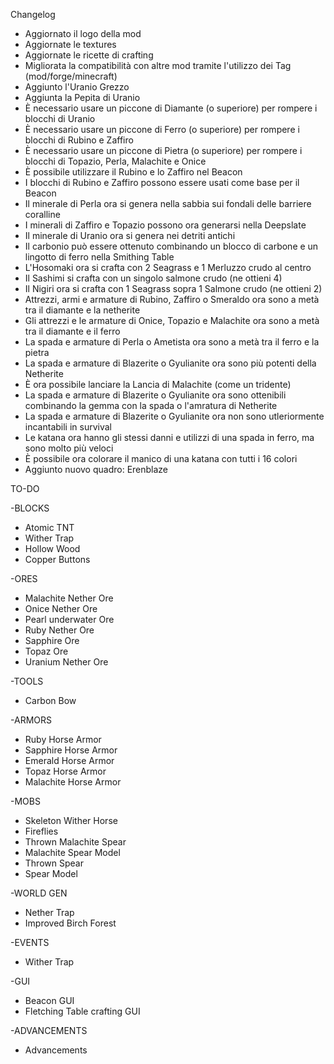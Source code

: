 Changelog

- Aggiornato il logo della mod
- Aggiornate le textures
- Aggiornate le ricette di crafting
- Migliorata la compatibilità con altre mod tramite l'utilizzo dei Tag (mod/forge/minecraft)
- Aggiunto l'Uranio Grezzo
- Aggiunta la Pepita di Uranio
- È necessario usare un piccone di Diamante (o superiore) per rompere i blocchi di Uranio
- È necessario usare un piccone di Ferro (o superiore) per rompere i blocchi di Rubino e Zaffiro 
- È necessario usare un piccone di Pietra (o superiore) per rompere i blocchi di Topazio, Perla, Malachite e Onice
- È possibile utilizzare il Rubino e lo Zaffiro nel Beacon
- I blocchi di Rubino e Zaffiro possono essere usati come base per il Beacon
- Il minerale di Perla ora si genera nella sabbia sui fondali delle barriere coralline
- I minerali di Zaffiro e Topazio possono ora generarsi nella Deepslate
- Il minerale di Uranio ora si genera nei detriti antichi
- Il carbonio può essere ottenuto combinando un blocco di carbone e un lingotto di ferro nella Smithing Table
- L'Hosomaki ora si crafta con 2 Seagrass e 1 Merluzzo crudo al centro
- Il Sashimi si crafta con un singolo salmone crudo (ne ottieni 4)
- Il Nigiri ora si crafta con 1 Seagrass sopra 1 Salmone crudo (ne ottieni 2)
- Attrezzi, armi e armature di Rubino, Zaffiro o Smeraldo ora sono a metà tra il diamante e la netherite
- Gli attrezzi e le armature di Onice, Topazio e Malachite ora sono a metà tra il diamante e il ferro
- La spada e armature di Perla o Ametista ora sono a metà tra il ferro e la pietra
- La spada e armature di Blazerite o Gyulianite ora sono più potenti della Netherite
- È ora possibile lanciare la Lancia di Malachite (come un tridente)
- La spada e armature di Blazerite o Gyulianite ora sono ottenibili combinando la gemma con la spada o l'amratura di Netherite
- La spada e armature di Blazerite o Gyulianite ora non sono utleriormente incantabili in survival
- Le katana ora hanno gli stessi danni e utilizzi di una spada in ferro, ma sono molto più veloci
- È possibile ora colorare il manico di una katana con tutti i 16 colori
- Aggiunto nuovo quadro: Erenblaze

TO-DO

-BLOCKS

- Atomic TNT
- Wither Trap
- Hollow Wood
- Copper Buttons

-ORES

- Malachite Nether Ore
- Onice Nether Ore
- Pearl underwater Ore
- Ruby Nether Ore
- Sapphire Ore
- Topaz Ore
- Uranium Nether Ore

-TOOLS

- Carbon Bow

-ARMORS

- Ruby Horse Armor
- Sapphire Horse Armor
- Emerald Horse Armor
- Topaz Horse Armor
- Malachite Horse Armor

-MOBS

- Skeleton Wither Horse
- Fireflies
- Thrown Malachite Spear
- Malachite Spear Model 
- Thrown Spear
- Spear Model

-WORLD GEN

- Nether Trap
- Improved Birch Forest

-EVENTS

- Wither Trap

-GUI

- Beacon GUI
- Fletching Table crafting GUI

-ADVANCEMENTS

- Advancements